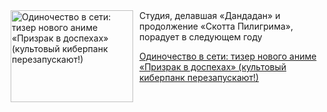 <!--2025-04-15 11:45:26-->
<div class="yb">
  <div class="rss kino_kino"><a href="https://www.kino-teatr.ru/kino/news/y2025/4-15/37421/" title="Одиночество в сети: тизер нового аниме «Призрак в доспехах» (культовый киберпанк перезапускают&#33;)"><img src="https://www.kino-teatr.ru/news/1/2/37421/poster.jpg" width="196" height="147" align="left" hspace="5" style="margin: 0px 10px 0px 5px" alt="Одиночество в сети: тизер нового аниме «Призрак в доспехах» (культовый киберпанк перезапускают&#33;)"/></a>Студия, делавшая «Дандадан» и продолжение «Скотта Пилигрима», порадует в следующем году <p class="titl"><a href="https://www.kino-teatr.ru/kino/news/y2025/4-15/37421/">Одиночество в сети: тизер нового аниме «Призрак в доспехах» (культовый киберпанк перезапускают!)</a></p></div>
</div>
